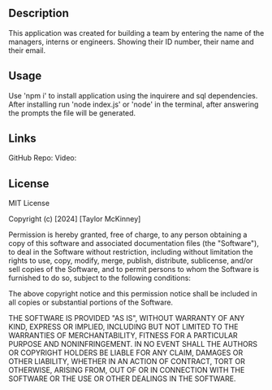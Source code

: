 ## Description
This application was created for building a team by entering the name of the managers, interns or engineers. Showing their ID number, their name and their email.

## Usage
Use 'npm i' to install application using the inquirere and sql dependencies. After installing run 'node index.js' or 'node' in the terminal, after answering the prompts the file will be generated.

## Links
GitHub Repo:
Video:

## License
MIT License

Copyright (c) [2024] [Taylor McKinney]

Permission is hereby granted, free of charge, to any person obtaining a copy of this software and associated documentation files (the "Software"), to deal in the Software without restriction, including without limitation the rights to use, copy, modify, merge, publish, distribute, sublicense, and/or sell copies of the Software, and to permit persons to whom the Software is furnished to do so, subject to the following conditions:

The above copyright notice and this permission notice shall be included in all copies or substantial portions of the Software.

THE SOFTWARE IS PROVIDED "AS IS", WITHOUT WARRANTY OF ANY KIND, EXPRESS OR IMPLIED, INCLUDING BUT NOT LIMITED TO THE WARRANTIES OF MERCHANTABILITY, FITNESS FOR A PARTICULAR PURPOSE AND NONINFRINGEMENT. IN NO EVENT SHALL THE AUTHORS OR COPYRIGHT HOLDERS BE LIABLE FOR ANY CLAIM, DAMAGES OR OTHER LIABILITY, WHETHER IN AN ACTION OF CONTRACT, TORT OR OTHERWISE, ARISING FROM, OUT OF OR IN CONNECTION WITH THE SOFTWARE OR THE USE OR OTHER DEALINGS IN THE SOFTWARE.
